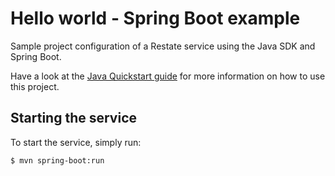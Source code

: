 # Hello world - Spring Boot example

Sample project configuration of a Restate service using the Java SDK and Spring Boot. 

Have a look at the [Java Quickstart guide](https://docs.restate.dev/get_started/quickstart?sdk=java) for more information on how to use this project.

## Starting the service

To start the service, simply run:

```shell
$ mvn spring-boot:run
```
